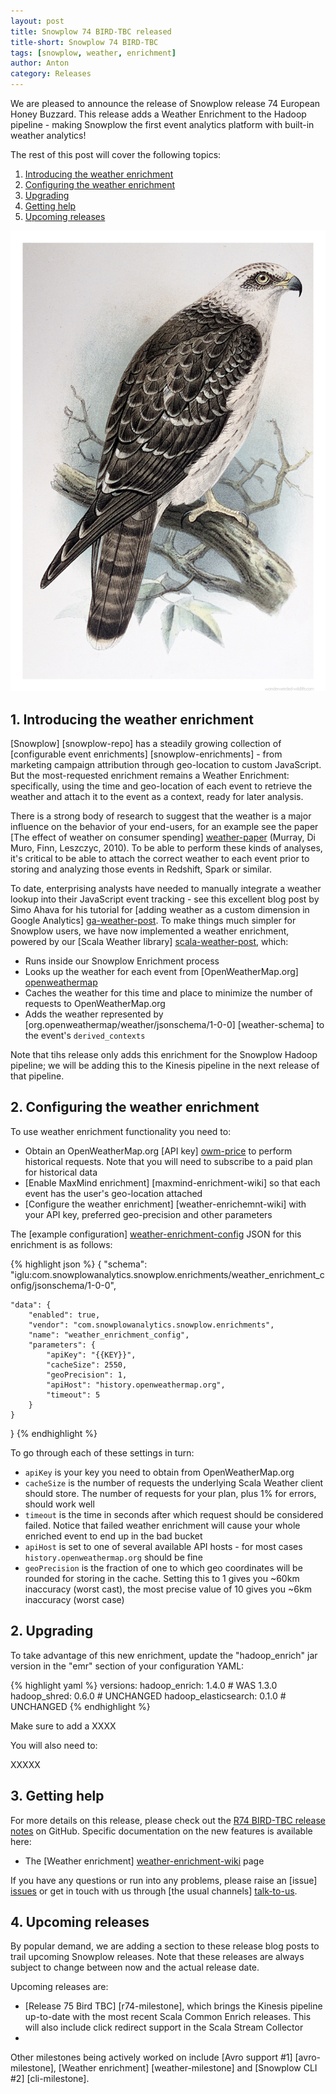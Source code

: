 ```yaml
---
layout: post
title: Snowplow 74 BIRD-TBC released
title-short: Snowplow 74 BIRD-TBC
tags: [snowplow, weather, enrichment]
author: Anton
category: Releases
---
```


We are pleased to announce the release of Snowplow release 74 European Honey Buzzard. This release adds a Weather Enrichment to the Hadoop pipeline - making Snowplow the first event analytics platform with built-in weather analytics!

The rest of this post will cover the following topics:

1. [Introducing the weather enrichment](/blog/2015/12/22/snowplow-r74-european-honey-buzzard-released#intro)
2. [Configuring the weather enrichment](/blog/2015/12/22/snowplow-r74-european-honey-buzzard-released#configure)
3. [Upgrading](/blog/2015/12/22/snowplow-r74-european-honey-buzzard-released#upgrading)
4. [Getting help](/blog/2015/12/22/snowplow-r74-european-honey-buzzard-released#help)
5. [Upcoming releases](/blog/2015/12/22/snowplow-r74-european-honey-buzzard-released#roadmap)

![european-honey-buzzard][european-honey-buzzard]

<!--more-->

<h2 id="intro">1. Introducing the weather enrichment</h2>

[Snowplow] [snowplow-repo] has a steadily growing collection of [configurable event enrichments] [snowplow-enrichments] - from marketing campaign attribution through geo-location to custom JavaScript. But the most-requested enrichment remains a Weather Enrichment: specifically, using the time and geo-location of each event to retrieve the weather and attach it to the event as a context, ready for later analysis.

There is a strong body of research to suggest that the weather is a major influence on the behavior of your end-users, for an example see the paper [The effect of weather on consumer spending] [weather-paper] (Murray, Di Muro, Finn, Leszczyc, 2010). To be able to perform these kinds of analyses, it's critical to be able to attach the correct weather to each event prior to storing and analyzing those events in Redshift, Spark or similar.

To date, enterprising analysts have needed to manually integrate a weather lookup into their JavaScript event tracking - see this excellent blog post by Simo Ahava for his tutorial for [adding weather as a custom dimension in Google Analytics] [ga-weather-post]. To make things much simpler for Snowplow users, we have now implemented a weather enrichment, powered by our [Scala Weather library] [scala-weather-post], which:

* Runs inside our Snowplow Enrichment process
* Looks up the weather for each event from [OpenWeatherMap.org] [openweathermap]
* Caches the weather for this time and place to minimize the number of requests to OpenWeatherMap.org
* Adds the weather represented by [org.openweathermap/weather/jsonschema/1-0-0] [weather-schema] to the event's `derived_contexts`

Note that tihs release only adds this enrichment for the Snowplow Hadoop pipeline; we will be adding this to the Kinesis pipeline in the next release of that pipeline.

<h2 id="configure">2. Configuring the weather enrichment</h2>

To use weather enrichment functionality you need to:

* Obtain an OpenWeatherMap.org [API key] [owm-price] to perform historical requests. Note that you will need to subscribe to a paid plan for historical data
* [Enable MaxMind enrichment] [maxmind-enrichment-wiki] so that each event has the user's geo-location attached
* [Configure the weather enrichment] [weather-enrichemnt-wiki] with your API key, preferred geo-precision and other parameters

The [example configuration] [weather-enrichment-config] JSON for this enrichment is as follows:

{% highlight json %}
{
    "schema": "iglu:com.snowplowanalytics.snowplow.enrichments/weather_enrichment_config/jsonschema/1-0-0",

    "data": {
        "enabled": true,
        "vendor": "com.snowplowanalytics.snowplow.enrichments",
        "name": "weather_enrichment_config",
        "parameters": {
            "apiKey": "{{KEY}}",
            "cacheSize": 2550,
            "geoPrecision": 1,
            "apiHost": "history.openweathermap.org",
            "timeout": 5
        }
    }
}
{% endhighlight %}

To go through each of these settings in turn:

* `apiKey` is your key you need to obtain from OpenWeatherMap.org
* `cacheSize` is the number of requests the underlying Scala Weather client should store. The number of requests for your plan, plus 1% for errors, should work well
* `timeout` is the time in seconds after which request should be considered failed. Notice that failed weather enrichment will cause your whole enriched event to end up in the bad bucket
* `apiHost` is set to one of several available API hosts - for most cases `history.openweathermap.org` should be fine
* `geoPrecision` is the fraction of one to which geo coordinates will be rounded for storing in the cache. Setting this to 1 gives you ~60km inaccuracy (worst cast), the most precise value of 10 gives you ~6km inaccuracy (worst case)

<h2 id="upgrading">2. Upgrading</h2>

To take advantage of this new enrichment, update the "hadoop_enrich" jar version in the "emr" section of your configuration YAML:

{% highlight yaml %}
  versions:
    hadoop_enrich: 1.4.0 # WAS 1.3.0
    hadoop_shred: 0.6.0 # UNCHANGED
    hadoop_elasticsearch: 0.1.0 # UNCHANGED
{% endhighlight %}

Make sure to add a XXXX

You will also need to:

XXXXX

<h2 id="help">3. Getting help</h2>

For more details on this release, please check out the [R74 BIRD-TBC release notes][r74-release] on GitHub.
Specific documentation on the new features is available here:

* The [Weather enrichment] [weather-enrichment-wiki] page

If you have any questions or run into any problems, please raise an [issue] [issues] or get in touch with us through [the usual channels] [talk-to-us].

<h2 id="roadmap">4. Upcoming releases</h2>

By popular demand, we are adding a section to these release blog posts to trail upcoming Snowplow releases. Note that these releases are always subject to change between now and the actual release date.

Upcoming releases are:

* [Release 75 Bird TBC] [r74-milestone], which brings the Kinesis pipeline up-to-date with the most recent Scala Common Enrich releases. This will also include click redirect support in the Scala Stream Collector
*

Other milestones being actively worked on include [Avro support #1] [avro-milestone], [Weather enrichment] [weather-milestone] and [Snowplow CLI #2] [cli-milestone].

[european-honey-buzzard]: /assets/img/blog/2015/12/european-honey-buzzard.png

[weather-issue]: https://github.com/snowplow/snowplow/issues/456
[scala-weather-post]: http://snowplowanalytics.com/blog/2015/12/13/scala-weather-0.1.0-released/

[openweathermap]: http://openweathermap.org/


[ga-weather-post]: http://www.simoahava.com/web-development/universal-analytics-weather-custom-dimension/
[owm-price]: http://openweathermap.org/price
[weather-enrichment-wiki]: https://github.com/snowplow/snowplow/wiki/Weather-enrichment
[maxmind-enrichemnt-wiki]: https://github.com/snowplow/snowplow/wiki/IP-lookups-enrichment
[weather-paper]: http://www.kylemurray.com/papers/MDFP_JRCS2010.pdf
[weather-enrichment-config]: https://github.com/snowplow/snowplow/blob/feature/weather/3-enrich/config/enrichments/weather_enrichment_config.json

[click-tracking]: https://github.com/snowplow/snowplow.github.com/blob/master/_posts/2015-10-15-snowplow-r72-great-spotted-kiwi-released.md#1-click-tracking

[r74-release]: https://github.com/snowplow/snowplow/releases/tag/r74-BIRD-TBC
[issues]: https://github.com/snowplow/snowplow/issues
[talk-to-us]: https://github.com/snowplow/snowplow/wiki/Talk-to-us
